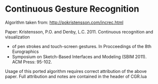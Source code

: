Continuous Gesture Recognition
==============================

Algorithm taken from: http://pokristensson.com/increc.html

Paper: Kristensson, P.O. and Denby, L.C. 2011. Continuous recognition and visualization
 * of pen strokes and touch-screen gestures. In Procceedings of the 8th Eurographics
 * Symposium on Sketch-Based Interfaces and Modeling (SBIM 2011). ACM Press: 95-102.
 
Usage of this ported algorithm requires correct attribution of the above paper. Full
attribution and notes are contained in the header of CGR.lua
